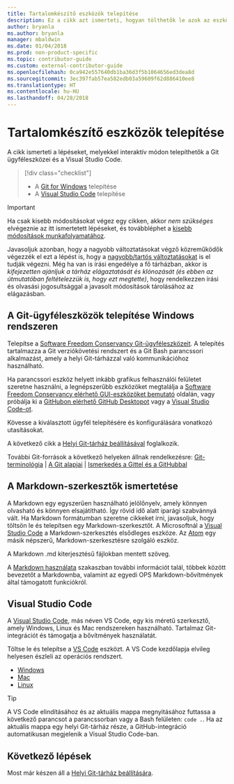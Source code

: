 ```yaml
---
title: Tartalomkészítő eszközök telepítése
description: Ez a cikk azt ismerteti, hogyan tölthetők le azok az eszközök, amelyek a Git használatához és a Markdown-fájlok szerkesztéséhez szükségesek.
author: bryanla
ms.author: bryanla
manager: mbaldwin
ms.date: 01/04/2018
ms.prod: non-product-specific
ms.topic: contributor-guide
ms.custom: external-contributor-guide
ms.openlocfilehash: 0ca942e557640db1ba36d3f5b1064656ed3dea8d
ms.sourcegitcommit: 3ec397fab57ea582edb03a59609f62d886410ee8
ms.translationtype: HT
ms.contentlocale: hu-HU
ms.lasthandoff: 04/28/2018
---
```

# <a name="install-content-authoring-tools"></a>Tartalomkészítő eszközök telepítése

A cikk ismerteti a lépéseket, melyekkel interaktív módon telepíthetők a Git ügyféleszközei és a Visual Studio Code.
> [!div class="checklist"]
> * A [Git for Windows](https://git-scm.com/download/win) telepítése
> * A [Visual Studio Code](https://code.visualstudio.com/) telepítése

>[!IMPORTANT]
> Ha csak kisebb módosításokat végez egy cikken, akkor *nem szükséges* elvégeznie az itt ismertetett lépéseket, és továbbléphet a [kisebb módosítások munkafolyamatához](index.md#quick-edits-to-existing-documents).
>
> Javasoljuk azonban, hogy a nagyobb változtatásokat végző közreműködők végezzék el ezt a lépést is, hogy a [nagyobb/tartós változtatásokat](how-to-write-workflows-major.md) is el tudják végezni. Még ha van is írási engedélye a fő tárházban, akkor is *kifejezetten ajánljuk a tárház elágaztatását és klónozását (és ebben az útmutatóban feltételezzük is, hogy ezt megtette)*, hogy rendelkezzen írási és olvasási jogosultsággal a javasolt módosítások tárolásához az elágazásban.

## <a name="install-git-client-tools-on-windows"></a>A Git-ügyféleszközök telepítése Windows rendszeren

 Telepítse a [Software Freedom Conservancy Git-ügyféleszközeit](https://git-scm.com/download/). A telepítés tartalmazza a Git verziókövetési rendszert és a Git Bash parancssori alkalmazást, amely a helyi Git-tárházzal való kommunikációhoz használható.

Ha parancssori eszköz helyett inkább grafikus felhasználói felületet szeretne használni, a legnépszerűbb eszközöket megtalálja a [Software Freedom Conservancy elérhető GUI-eszközöket bemutató](https://git-scm.com/downloads/guis) oldalán, vagy próbálja ki a [GitHubon elérhető GitHub Desktopot](https://desktop.github.com/) vagy a [Visual Studio Code-ot](https://www.visualstudio.com/products/code-vs.aspx).

Kövesse a kiválasztott ügyfél telepítésére és konfigurálására vonatkozó utasításokat.

A következő cikk a [Helyi Git-tárház beállításával](get-started-setup-local.md) foglalkozik.

   További Git-források a következő helyeken állnak rendelkezésre: [Git-terminológia](https://help.github.com/articles/github-glossary) | [A Git alapjai](https://git-scm.com/book/en/v2/Getting-Started-Git-Basics) | [Ismerkedés a Gittel és a GitHubbal](https://help.github.com/articles/good-resources-for-learning-git-and-github/)

## <a name="understand-markdown-editors"></a>A Markdown-szerkesztők ismertetése

A Markdown egy egyszerűen használható jelölőnyelv, amely könnyen olvasható és könnyen elsajátítható. Így rövid idő alatt iparági szabvánnyá vált. Ha Markdown formátumban szeretne cikkeket írni, javasoljuk, hogy töltsön le és telepítsen egy Markdown-szerkesztőt.  A Microsoftnál a [Visual Studio Code](https://code.visualstudio.com/) a Markdown-szerkesztés elsődleges eszköze. Az [Atom](https://atom.io) egy másik népszerű, Markdown-szerkesztésre szolgáló eszköz.

A Markdown .md kiterjesztésű fájlokban mentett szöveg.

A [Markdown használata](how-to-write-use-markdown.md) szakaszban további információt talál, többek között bevezetőt a Markdownba, valamint az egyedi OPS Markdown-bővítmények által támogatott funkciókról.

## <a name="visual-studio-code"></a>Visual Studio Code

A [Visual Studio Code](https://code.visualstudio.com/), más néven VS Code, egy kis méretű szerkesztő, amely Windows, Linux és Mac rendszereken használható. Tartalmaz Git-integrációt és támogatja a bővítmények használatát.

Töltse le és telepítse a [VS Code](https://code.visualstudio.com/) eszközt. A VS Code kezdőlapja elvileg helyesen észleli az operációs rendszert.

- [Windows](https://code.visualstudio.com/docs/setup/windows)
- [Mac](https://code.visualstudio.com/docs/setup/mac)
- [Linux](https://code.visualstudio.com/docs/setup/linux)

> [!TIP]
> A VS Code elindításához és az aktuális mappa megnyitásához futtassa a következő parancsot a parancssorban vagy a Bash felületen: `code .`. Ha az aktuális mappa egy helyi Git-tárház része, a GitHub-integráció automatikusan megjelenik a Visual Studio Code-ban.

## <a name="next-steps"></a>Következő lépések

Most már készen áll a [Helyi Git-tárház beállítására](get-started-setup-local.md).
